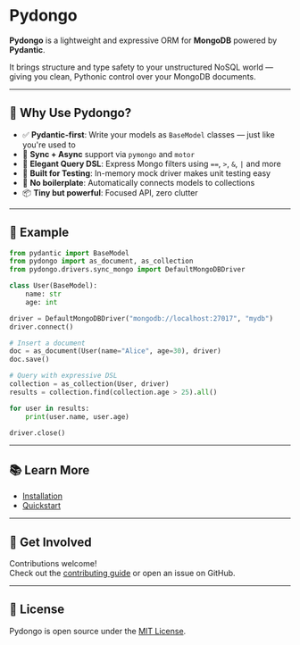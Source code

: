 # Pydongo

**Pydongo** is a lightweight and expressive ORM for **MongoDB** powered by **Pydantic**.

It brings structure and type safety to your unstructured NoSQL world — giving you clean, Pythonic control over your MongoDB documents.

---

## 🚀 Why Use Pydongo?

- ✅ **Pydantic-first**: Write your models as `BaseModel` classes — just like you're used to
- 🔄 **Sync + Async** support via `pymongo` and `motor`
- 🧠 **Elegant Query DSL**: Express Mongo filters using `==`, `>`, `&`, `|` and more
- 🧪 **Built for Testing**: In-memory mock driver makes unit testing easy
- 🧰 **No boilerplate**: Automatically connects models to collections
- 📦 **Tiny but powerful**: Focused API, zero clutter

---

## 🧱 Example

```python
from pydantic import BaseModel
from pydongo import as_document, as_collection
from pydongo.drivers.sync_mongo import DefaultMongoDBDriver

class User(BaseModel):
    name: str
    age: int

driver = DefaultMongoDBDriver("mongodb://localhost:27017", "mydb")
driver.connect()

# Insert a document
doc = as_document(User(name="Alice", age=30), driver)
doc.save()

# Query with expressive DSL
collection = as_collection(User, driver)
results = collection.find(collection.age > 25).all()

for user in results:
    print(user.name, user.age)

driver.close()
```

---

## 📚 Learn More

- [Installation](installation.md)
- [Quickstart](quickstart.md)

---

## 💬 Get Involved

Contributions welcome!  
Check out the [contributing guide](https://github.com/samuelabolo/pydongo/blob/main/CONTRIBUTING.md) or open an issue on GitHub.

---

## 🧾 License

Pydongo is open source under the [MIT License](https://github.com/samuelabolo/pydongo/blob/main/LICENSE).
